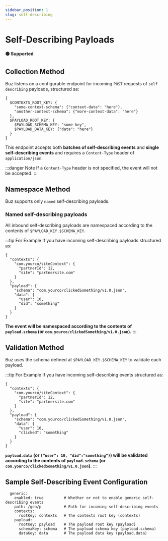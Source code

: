 ```yaml
---
sidebar_position: 1
slug: self-describing
---
```


# Self-Describing Payloads

**🟢 Supported**

## Collection Method
Buz listens on a configurable endpoint for incoming `POST` requests of `self describing` payloads, structured as:

```
{
  $CONTEXTS_ROOT_KEY: {
    "some-context-schema": {"context-data": "here"},
    "another-context-schema": {"more-context-data": "here"}
  },
  $PAYLOAD_ROOT_KEY: {
    $PAYLOAD_SCHEMA_KEY: "some-key",
    $PAYLOAD_DATA_KEY: {"data": "here"}
  }
}
```

This endpoint accepts both **batches of self-describing events** and **single self-describing events** and requires a `Content-Type` header of `application/json`.

:::danger Note
If a `Content-Type` header is not specified, the event will not be accepted.
:::


## Namespace Method

Buz supports only `named` self-describing payloads.

### Named self-describing payloads

All inbound self-describing payloads are namespaced according to the contents of `$PAYLOAD_KEY.$SCHEMA_KEY`.

:::tip For Example
If you have incoming self-describing payloads structured as:
```
{
  "contexts": {
    "com.yourco/siteContext": {
      "partnerId": 12,
      "site": "partnersite.com"
    }
  },
  "payload": {
    "schema": "com.yourco/clickedSomething/v1.0.json",
    "data": {
      "user": 10,
      "did": "something"
    }
  }
}
```

**The event will be namespaced according to the contents of `payload.schema` (or `com.yourco/clickedSomething/v1.0.json`).**
:::

## Validation Method

Buz uses the schema defined at `$PAYLOAD_KEY.$SCHEMA_KEY` to validate each payload.

:::tip For Example
If you have incoming self-describing events structured as:

```
{
  "contexts": {
    "com.yourco/siteContext": {
      "partnerId": 12,
      "site": "partnersite.com"
    }
  },
  "payload": {
    "schema": "com.yourco/clickedSomething/v1.0.json",
    "data": {
      "user": 10,
      "clicked": "something"
    }
  }
}
```

**`payload.data` (or `{"user": 10, "did":"something"}`) will be validated according to the contents of `payload.schema` (or `com.yourco/clickedSomething/v1.0.json`).**
:::


## Sample Self-Describing Event Configuration
```
  generic:
    enabled: true         # Whether or not to enable generic self-describing events
    path: /gen/p          # Path for incoming self-describing events
    contexts: 
      rootKey: contexts   # The contexts root key (contexts)
    payload:
      rootKey: payload    # The payload root key (payload)
      schemaKey: schema   # The payload schema key (payload.schema)
      dataKey: data       # The payload data key (payload.data)
```
